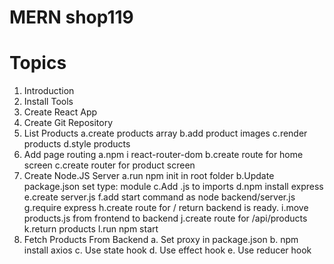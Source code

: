 # MERN shop119

# Topics

1. Introduction
2. Install Tools
3. Create React App
4. Create Git Repository
5. List Products
   a.create products array
   b.add product images
   c.render products
   d.style products
6. Add page routing
   a.npm i react-router-dom
   b.create route for home screen
   c.create router for product screen
7. Create Node.JS Server
   a.run npm init in root folder
   b.Update package.json set type: module
   c.Add .js to imports
   d.npm install express
   e.create server.js
   f.add start command as node backend/server.js
   g.require express
   h.create route for / return backend is ready.
   i.move products.js from frontend to backend
   j.create route for /api/products
   k.return products
   l.run npm start
8. Fetch Products From Backend
   a. Set proxy in package.json
   b. npm install axios
   c. Use state hook
   d. Use effect hook
   e. Use reducer hook
